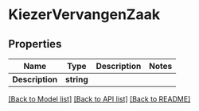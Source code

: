 # KiezerVervangenZaak

## Properties

Name | Type | Description | Notes
------------ | ------------- | ------------- | -------------
**Description** | **string** |  | 

[[Back to Model list]](../README.md#documentation-for-models) [[Back to API list]](../README.md#documentation-for-api-endpoints) [[Back to README]](../README.md)


